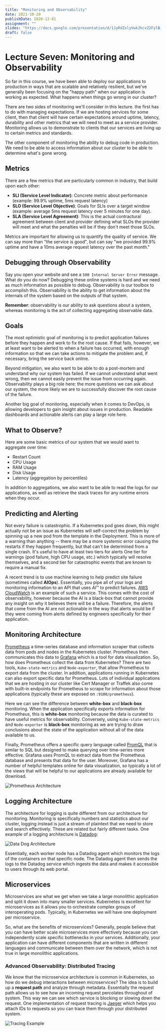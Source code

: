 ```yaml
---
title: "Monitoring and Observability"
date: 2021-10-20
publishDate: 2020-12-01
assignment: ""
slides: "https://docs.google.com/presentation/d/1JyRdZxlyVwkJhcxZ2FylB-zDz4RHSGEgNS9KMG8h3Sc/edit?usp=sharing"
draft: false
---
```


# Lecture Seven: Monitoring and Observability

So far in this course, we have been able to deploy our applications to production in ways that are scalable and relatively resilient, but we've generally been focusing on the "happy path" when our application is working as expected. What happens when things go wrong in our cluster? 

There are two sides of monitoring we'll consider in this lecture. the first has to do with managing expectations. If we are hosting services for some client, then that client will have certain expectations around uptime, latency, durability and other metrics that we will need to meet as a service provider. Monitoring allows us to demonstrate to clients that our services are living up to certain metrics and standards. 

The other component of monitoring the ability to debug code in production. We need to be able to access information about our cluster to be able to determine what's gone wrong.

## Metrics 

There are a few metrics that are particularly common in industry, that build upon each other:

- **SLI (Service Level Indicator)**: Concrete metric about performance (example: 99.9% uptime, 5ms request latency)
- **SLO (Service Level Objective)**: Goals for SLIs over a target window (example: average 5ms request latency over 5 minutes for one day).
- **SLA (Service Level Agreement)**: This is the actual contractural agreement between client and provider defining what SLOs the provider will meet and what the penalties will be if they don't meet those SLOs.

Metrics are important for allowing us to quantify the quality of service. We can say more than "the service is good", but can say "we provided 99.9% uptime and have a 10ms average request latency over the past month."

## Debugging through Observability

Say you open your website and see a `500 Internal Server Error` message. What do you do now? Debugging these online systems is hard and we need as much information as possible to debug. Observability is our toolbox to accomplish this. Observability is the ability to get information about the internals of the system based on the outputs of that system.

<!--Having trouble wording this at the moment... will come back but also peyton and armaan can take a crack at this. "Infer" seems to be the wrong word when prometheus is publishing actual internal state-->

**Remember**: observability is our ability to ask questions about a system, whereas monitoring is the act of collecting aggregating observable data. 

## Goals

The most optimistic goal of monitoring is to predict application failures before they happen and work to fix the root cause. If that fails, however, we at least want to be alerted to when a failure has occurred, with enough information so that we can take actions to mitigate the problem and, if necessary, bring the service back online.

Beyond mitigation, we also want to be able to do a post-mortem and understand why our system has failed. If we cannot understand what went wrong, then we cannot easily prevent the issue from occurring again. Observability plays a big role here: the more questions we can ask about our system, the more likely we are to successfully discover the root cause of the failure.

Another big goal of monitoring, especially when it comes to DevOps, is allowing developers to gain insight about issues in production. Readable dashboards and actionable alerts can play a large role here.

## What to Observe?

Here are some basic metrics of our system that we would want to aggregate over time:

- Restart Count
- CPU Usage
- RAM Usage
- Disk Usage
- Latency (aggregation by percentiles)

In addition to aggregations, we also want to be able to read the logs for our applications, as well as retrieve the stack traces for any runtime errors when they occur.


## Predicting and Alerting

Not every failure is catastrophic. If a Kubernetes pod goes down, this might actually not be an issue as Kubernetes will self-correct the problem by spinning up a new pod from the template in the Deployment. This is more of a warning than anything -- there may be a more systemic error causing the restarts if they happen frequently, but that can't be determined from a single crash. It's useful to have at least two tiers for alerts One tier for warnings (pod failure, high CPU usage, etc.) which typically will resolve themselves, and a second tier for catastrophic events that are known to require a manual fix.

A recent trend is to use machine learning to help predict site failure (sometimes called **AIOps**). Essentially, you pipe all of your logs and monitoring information to an API that uses *AI*™ to predict failures. [AWS CloudWatch](https://aws.amazon.com/cloudwatch/) is an example of such a service. This comes with the cost of observability, however because the AI is a black-box that cannot provide any insight on why it believes there will be a failure. Therefore, the alerts that come from the AI are not actionable in the way that alerts would be if they were coming from alerts defined by engineers specifically for their application.

## Monitoring Architecture

[Prometheus](https://prometheus.io/) a time-series database and information scraper that collects data from pods and nodes in the Kubernetes cluster. Prometheus then communicates this data to [Grafana](https://grafana.com/) which is a tool for data visualization. So, how does Prometheus collect the data from Kubernetes? There are two tools, `Kube-state-metrics` and `Node-exporter`, that allow Prometheus to export data from the cluster. In addition, applications running in Kubernetes can also export specific data for Prometheus. Lots of individual applications that we are hosting in our cluster like Cert Manager or Traffek also come with built-in endpoints for Prometheus to scrape for information about those applications (typically these are exposed on `:9100/prometheus`).

Here we can see the difference between **white-box** and **black-box** monitoring. When the application specifically exports information for Prometheus, this is **white-box** monitoring because the data is curated to have useful metrics for observability. Conversely, using `Kube-state-metrics` and `Node-exporter` is **black-box** monitoring as we are trying to draw conclusions about the state of the application without all of the data available to us.

Finally, Prometheus offers a specific query language called [PromQL](https://prometheus.io/docs/prometheus/latest/querying/basics/) that is similar to SQL but designed to make querying over time-series more effective. Grafana uses PromQL to extract data from the Prometheus database and presents that data for the user. Moreover, Grafana has a number of helpful templates online for data visualization, so typically a lot of the views that will be helpful to our applications are already available for download.

![Prometheus Architecture](/img/lec07/prometheus.png)

## Logging Architecture

The architecture for logging is quite different from our architecture for monitoring. Monitoring is specifically numbers and statistics about our cluster, logging instead is just a stream of plaintext that we need to store and search effectively. These are related but fairly different tasks. One example of a logging architecture is [Datadog](https://www.datadoghq.com/):

![Data Dog Architecture](/img/lec07/datadog.png)

Essentially, each worker node has a Datadog agent which monitors the logs of the containers on that specific node. The Datadog agent then sends the logs to the Datadog service which ingests the data and makes it accessible to users through its web portal.

## Microservices
<!--might be good to link out here to blog posts we like about microservices-->

Microservices are what we get when we take a large monolithic application and split it down into many smaller services. Kubernetes is excellent for microservices as it allows you to orchestrate complex groups of interoperating pods. Typically, in Kubernetes we will have one deployment per microservice.

So, what are the benefits of microservices? Generally, people believe that you can have better scale microservices more effectively because you can independently scale specific bottlenecks in your services. Additionally, your application can have different components that are written in different languages and communicate between them over the network, which is not true in large monolithic applications.

### Advanced Observability: Distributed Tracing

We know that the microservice architecture is common in Kubernetes, so how do we debug interactions between microservices? The idea is to build up a **request path** and analyze through metadata. Essentially the request path allows us to see how an incoming request percolates throughout of system. This way we can see which service is blocking or slowing down the request. One implementation of request tracing is [Jaeger](https://www.jaegertracing.io/) which helps you attach IDs to requests so you can trace them through your distributed system.

![Tracing Example](/img/lec07/tracing.png)
